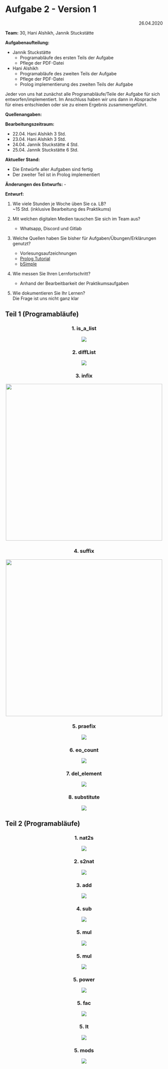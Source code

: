 # Aufgabe 2 - Version 1

<div style="text-align: right">26.04.2020</div>

**Team:** 30, Hani Alshikh, Jannik Stuckstätte

**Aufgabenaufteilung:**

- Jannik Stuckstätte
  - Programabläufe des ersten Teils der Aufgabe
  - Pflege der PDF-Datei
- Hani Alshikh
  - Programabläufe des zweiten Teils der Aufgabe
  - Pflege der PDF-Datei
  - Prolog implementierung des zweiten Teils der Aufgabe

Jeder von uns hat zunächst alle Programabläufe/Teile der Aufgabe für sich entworfen/implementiert. Im Anschluss haben wir uns dann in Absprache für eines entschieden oder sie zu einem Ergebnis zusammengeführt.

**Quellenangaben:**

**Bearbeitungszeitraum:**  

- 22.04. Hani Alshikh 3 Std.  
- 23.04. Hani Alshikh 3 Std.  
- 24.04. Jannik Stuckstätte 4 Std.
- 25.04. Jannik Stuckstätte 6 Std.

**Aktueller Stand:**

- Die Entwürfe aller Aufgaben sind fertig
- Der zweiter Teil ist in Prolog implementiert

**Änderungen des Entwurfs:** -

<div class="page"/>

**Entwurf:**

1. Wie viele Stunden je Woche üben Sie ca. LB?  
    ~15 Std. (inklusive Bearbeitung des Praktikums)

2. Mit welchen digitalen Medien tauschen Sie sich im Team aus?  
   - Whatsapp, Discord und Gitlab

3. Welche Quellen haben Sie bisher für Aufgaben/Übungen/Erklärungen genutzt?  
   - Vorlesungsaufzeichnungen
   - [Prolog Tutorial](https://www.youtube.com/watch?v=SykxWpFwMGs&)
   - [bSimple](https://www.youtube.com/channel/UCCTii-_z90kaxio8AdGF3Bw)

4. Wie messen Sie Ihren Lernfortschritt?  
   - Anhand der Bearbeitbarkeit der Praktikumsaufgaben

5. Wie dokumentieren Sie Ihr Lernen?  
    Die Frage ist uns nicht ganz klar

<div class="page"/>

## Teil 1 (Programabläufe)

### <center>**1. is_a_list**</center>

<center><img src="entwurf/is_a_list.svg"/></center>

<div class="page"/>

### <center>**2. diffList**</center>

<center><img src="entwurf/difList.svg"/></center>

<div class="page"/>

### <center>**3. infix**</center>

<center><img src="entwurf/infix.svg" width="500"/></center>

<div class="page"/>

### <center>**4. suffix**</center>

<center><img src="entwurf/suffix.svg" width="500"/></center>

<div class="page"/>

### <center>**5. praefix**</center>

<center><img src="entwurf/prefix.svg"/></center>

<div class="page"/>

### <center>**6. eo_count**</center>

<center><img src="entwurf/eo_count.svg"/></center>

<div class="page"/>

### <center>**7. del_element**</center>

<center><img src="entwurf/del_element.svg"/></center>

<div class="page"/>

### <center>**8. substitute**</center>

<center><img src="entwurf/substitute.svg"/></center>

<div class="page"/>

## Teil 2 (Programabläufe)

### <center>**1. nat2s**</center>

<center><img src="entwurf/nat2s.svg"/></center>

### <center>**2. s2nat**</center>

<center><img src="entwurf/s2nat.svg"/></center>

### <center>**3. add**</center>

<center><img src="entwurf/add.svg"/></center>

### <center>**4. sub**</center>

<center><img src="entwurf/sub.svg"/></center>

### <center>**5. mul**</center>

<center><img src="entwurf/mul.svg"/></center>

### <center>**5. mul**</center>

<center><img src="entwurf/mul.svg"/></center>

### <center>**5. power**</center>

<center><img src="entwurf/power.svg"/></center>

### <center>**5. fac**</center>

<center><img src="entwurf/fac.svg"/></center>

### <center>**5. lt**</center>

<center><img src="entwurf/lt.svg"/></center>

### <center>**5. mods**</center>

<center><img src="entwurf/mods.svg"/></center>

<div class="page"/>